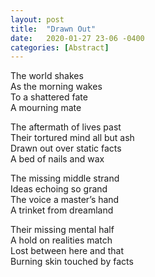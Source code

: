 ```yaml
---
layout: post
title:  "Drawn Out"
date:   2020-01-27 23-06 -0400
categories: [Abstract]
---
```

The world shakes  
As the morning wakes  
To a shattered fate  
A mourning mate  

The aftermath of lives past  
Their tortured mind all but ash  
Drawn out over static facts  
A bed of nails and wax  

The missing middle strand  
Ideas echoing so grand  
The voice a master’s hand  
A trinket from dreamland  

Their missing mental half  
A hold on realities match  
Lost between here and that  
Burning skin touched by facts  